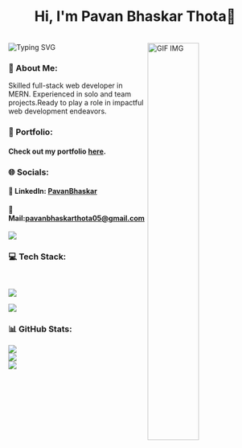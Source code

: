 <h1 align="center"> Hi, I'm Pavan Bhaskar Thota👋</h1> 
<br/>

<img src="https://readme-typing-svg.demolab.com?font=Fira+Code&weight=600&size=22&duration=4000&pause=600&random=false&width=435&lines=Full+Stack+Web+Developer" alt="Typing SVG" />
<img align="right" src="https://i.pinimg.com/originals/66/83/3e/66833e07d6fb9eb5d724e47d0c814285.gif" alt="GIF IMG" width="45%" />
<h3>💫 About Me:</h3>
Skilled full-stack web developer in MERN. Experienced in solo and team projects.Ready to play a role in impactful web development endeavors.
<br/> 

### 💼 Portfolio:

#### Check out my portfolio [here](https://pavanbhaskarthota.github.io/).

### 🌐 Socials:
  
####  🔗 LinkedIn: <a href="https://www.linkedin.com/in/pavan-bhaskar-thota/">PavanBhaskar</a>
####  📨 Mail:<a href="mailto:pavanbhaskarthota05@gmail.com">pavanbhaskarthota05@gmail.com</a>
      

<img src='https://raw.githubusercontent.com/andreasbm/readme/master/assets/lines/colored.png' />

### 💻 Tech Stack:
<br/>
<p align="left">
  <a href="https://skillicons.dev">
    <img src="https://skillicons.dev/icons?i=html,css,js,git,react,redux,nodejs,express,mongodb" />
  </a>
</p>
<img src='https://raw.githubusercontent.com/andreasbm/readme/master/assets/lines/colored.png' />

### 📊 GitHub Stats:
![](https://github-readme-stats.vercel.app/api/top-langs/?username=\pavanbhaskarthota&theme=transparent&hide_border=false&include_all_commits=false&count_private=false&layout=compact)<br/>
![](https://github-readme-stats.vercel.app/api?username=\pavanbhaskarthota&theme=transparent&hide_border=false&include_all_commits=false&count_private=false)<br/>
<img src='https://raw.githubusercontent.com/andreasbm/readme/master/assets/lines/colored.png' />
